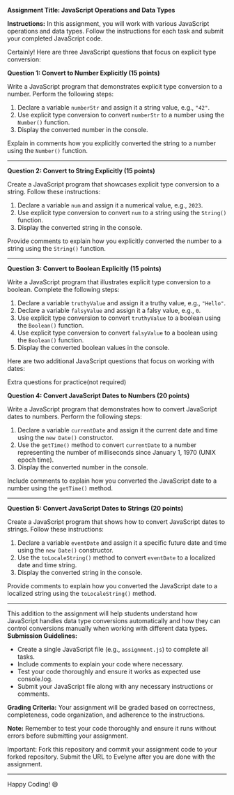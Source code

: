 **Assignment Title: JavaScript Operations and Data Types**

**Instructions:**
In this assignment, you will work with various JavaScript operations and data types. Follow the instructions for each task and submit your completed JavaScript code.

Certainly! Here are three JavaScript questions that focus on explicit type conversion:

**Question 1: Convert to Number Explicitly (15 points)**

Write a JavaScript program that demonstrates explicit type conversion to a number. Perform the following steps:

1. Declare a variable `numberStr` and assign it a string value, e.g., `"42"`.
2. Use explicit type conversion to convert `numberStr` to a number using the `Number()` function.
3. Display the converted number in the console.

Explain in comments how you explicitly converted the string to a number using the `Number()` function.

---

**Question 2: Convert to String Explicitly (15 points)**

Create a JavaScript program that showcases explicit type conversion to a string. Follow these instructions:

1. Declare a variable `num` and assign it a numerical value, e.g., `2023`.
2. Use explicit type conversion to convert `num` to a string using the `String()` function.
3. Display the converted string in the console.

Provide comments to explain how you explicitly converted the number to a string using the `String()` function.

---

**Question 3: Convert to Boolean Explicitly (15 points)**

Write a JavaScript program that illustrates explicit type conversion to a boolean. Complete the following steps:

1. Declare a variable `truthyValue` and assign it a truthy value, e.g., `"Hello"`.
2. Declare a variable `falsyValue` and assign it a falsy value, e.g., `0`.
3. Use explicit type conversion to convert `truthyValue` to a boolean using the `Boolean()` function.
4. Use explicit type conversion to convert `falsyValue` to a boolean using the `Boolean()` function.
5. Display the converted boolean values in the console.


Here are two additional JavaScript questions that focus on working with dates:

Extra questions for practice(not required)

**Question 4: Convert JavaScript Dates to Numbers (20 points)**

Write a JavaScript program that demonstrates how to convert JavaScript dates to numbers. Perform the following steps:

1. Declare a variable `currentDate` and assign it the current date and time using the `new Date()` constructor.
2. Use the `getTime()` method to convert `currentDate` to a number representing the number of milliseconds since January 1, 1970 (UNIX epoch time).
3. Display the converted number in the console.

Include comments to explain how you converted the JavaScript date to a number using the `getTime()` method.

---

**Question 5: Convert JavaScript Dates to Strings (20 points)**

Create a JavaScript program that shows how to convert JavaScript dates to strings. Follow these instructions:

1. Declare a variable `eventDate` and assign it a specific future date and time using the `new Date()` constructor.
2. Use the `toLocaleString()` method to convert `eventDate` to a localized date and time string.
3. Display the converted string in the console.

Provide comments to explain how you converted the JavaScript date to a localized string using the `toLocaleString()` method.

---

This addition to the assignment will help students understand how JavaScript handles data type conversions automatically and how they can control conversions manually when working with different data types.
**Submission Guidelines:**
- Create a single JavaScript file (e.g., `assignment.js`) to complete all tasks.
- Include comments to explain your code where necessary.
- Test your code thoroughly and ensure it works as expected use console.log.
- Submit your JavaScript file along with any necessary instructions or comments.

**Grading Criteria:**
Your assignment will be graded based on correctness, completeness, code organization, and adherence to the instructions.

**Note:** Remember to test your code thoroughly and ensure it runs without errors before submitting your assignment.

Important: Fork this repository and commit your assignment code to your forked repository. Submit the URL to Evelyne after you are done with the assignment.



---
Happy Coding! :smile:

